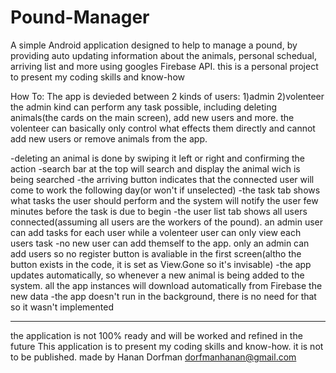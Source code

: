 # Pound-Manager
A simple Android application designed to help to manage a pound, by providing auto updating information about the animals, personal schedual, arriving list and more
using googles Firebase API.
this is a personal project to present my coding skills and know-how


How To:
The app is devieded between 2 kinds of users: 1)admin 2)volenteer
the admin kind can perform any task possible, including deleting animals(the cards on the main screen), add new users and more.
the volenteer can basically only control what effects them directly and cannot add new users or remove animals from the app.

-deleting an animal is done by swiping it left or right and confirming the action
-search bar at the top will search and display the animal wich is being searched
-the arriving button indicates that the connected user will come to work the following day(or won't if unselected)
-the task tab shows what tasks the user should perform and the system will notify the user few minutes before the task is due to begin
-the user list tab shows all users connected(assuming all users are the workers of the pound). an admin user can add tasks for each user while a volenteer user can only view each users task
-no new user can add themself to the app. only an admin can add users so no register button is avaliable in the first screen(altho the button exists in the code, it is set as View.Gone so it's invisable)
-the app updates automatically, so whenever a new animal is being added to the system. all the app instances will download automatically from Firebase the new data
-the app doesn't run in the background, there is no need for that so it wasn't implemented



-----------------------
the application is not 100% ready and will be worked and refined in the future
This application is to present my coding skills and know-how. it is not to be published.
made by Hanan Dorfman
dorfmanhanan@gmail.com
